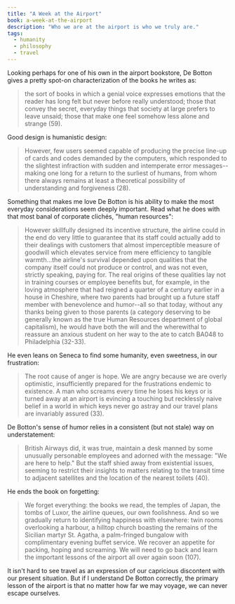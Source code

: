 ```yaml
---
title: "A Week at the Airport"
book: a-week-at-the-airport
description: "Who we are at the airport is who we truly are."
tags:
  - humanity
  - philosophy
  - travel
---
```


Looking perhaps for one of his own in the airport bookstore, De Botton gives a pretty spot-on characterization of the books he writes as:

> the sort of books in which a genial voice expresses emotions that the reader has long felt but never before really understood; those that convey the secret, everyday things that society at large prefers to leave unsaid; those that make one feel somehow less alone and strange (59).

Good design is humanistic design:

> However, few users seemed capable of producing the precise line-up of cards and codes demanded by the computers, which responded to the slightest infraction with sudden and intemperate error messages--making one long for a return to the surliest of humans, from whom there always remains at least a theoretical possibility of understanding and forgiveness (28).

Something that makes me love De Botton is his ability to make the most everyday considerations seem deeply important. Read what he does with that most banal of corporate clichés, "human resources":

> However skillfully designed its incentive structure, the airline could in the end do very little to guarantee that its staff could actually add to their dealings with customers that almost imperceptible measure of goodwill which elevates service from mere efficiency to tangible warmth...the airline's survival depended upon qualities that the company itself could not produce or control, and was not even, strictly speaking, paying for. The real origins of these qualities lay not in training courses or employee benefits but, for example, in the loving atmosphere that had reigned a quarter of a century earlier in a house in Cheshire, where two parents had brought up a future staff member with benevolence and humor--all so that today, without any thanks being given to those parents (a category deserving to be generally known as the true Human Resources department of global capitalism), he would have both the will and the wherewithal to reassure an anxious student on her way to the ate to catch BA048 to Philadelphia (32-33).

He even leans on Seneca to find some humanity, even sweetness, in our frustration:

> The root cause of anger is hope. We are angry because we are overly optimistic, insufficiently prepared for the frustrations endemic to existence. A man who screams every time he loses his keys or is turned away at an airport is evincing a touching but recklessly naive belief in a world in which keys never go astray and our travel plans are invariably assured (33).

De Botton's sense of humor relies in a consistent (but not stale) way on understatement:

> British Airways did, it was true, maintain a desk manned by some unusually personable employees and adorned with the message: "We are here to help." But the staff shied away from existential issues, seeming to restrict their insights to matters relating to the transit time to adjacent satellites and the location of the nearest toilets (40).

He ends the book on forgetting:

> We forget everything: the books we read, the temples of Japan, the tombs of Luxor, the airline queues, our own foolishness. And so we gradually return to identifying happiness with elsewhere: twin rooms overlooking a harbour, a hilltop church boasting the remains of the Sicilian martyr St. Agatha, a palm-fringed bungalow with complimentary evening buffet service. We recover an appetite for packing, hoping and screaming. We will need to go back and learn the important lessons of the airport all over again soon (107).

It isn't hard to see travel as an expression of our capricious discontent with our present situation. But if I understand De Botton correctly, the primary lesson of the airport is that no matter how far we may voyage, we can never escape ourselves.